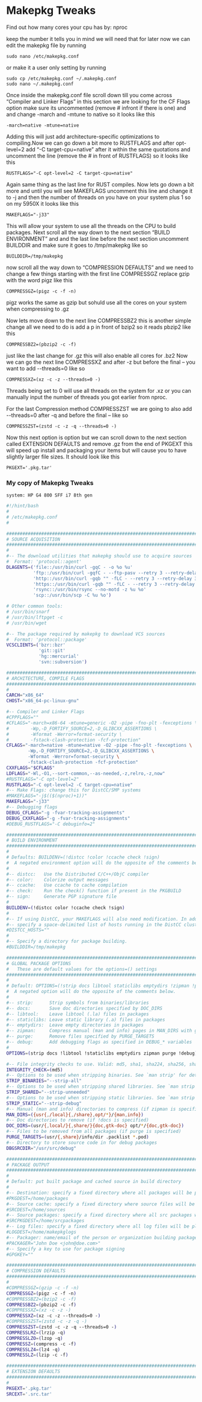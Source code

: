 # Makepkg Tweaks 
Find out how many cores your cpu has by:
    nproc

keep the number it tells you in mind we will need that for later now we can edit the makepkg file by running

    sudo nano /etc/makepkg.conf

or make it a user only setting by running

    sudo cp /etc/makepkg.conf ~/.makepkg.conf
    sudo nano ~/.makepkg.conf

Once inside the makepkg.conf file scroll down till you come across “Compiler and Linker Flags” in this section we are looking for the CF Flags option make sure its uncommented (remove # infront if there is one) and and change -march and -mtune to native so it looks like this

    -march=native -mtune=native

Adding this will just add architecture-specific optimizations to compiling.Now we can go down a bit more to RUSTFLAGS and after opt-level=2 add “-C target-cpu=native” after it within the same quotations and uncomment the line (remove the # in front of RUSTFLAGS) so it looks like this

    RUSTFLAGS="-C opt-level=2 -C target-cpu=native"

Again same thing as the last line for RUST compiles. Now lets go down a bit more and until you will see MAKEFLAGS uncomment this line and change it to -j and then the number of threads on you have on your system plus 1 so on my 5950X it looks like this

    MAKEFLAGS="-j33"

This will allow your system to use all the threads on the CPU to build packages. Next scroll all the way down to the next section “BUILD ENVIRONMENT” and and the last line before the next section uncomment BUILDDIR and make sure it goes to /tmp/makepkg like so

    BUILDDIR=/tmp/makepkg

now scroll all the way down to “COMPRESSION DEFAULTS” and we need to change a few things starting with the first line COMPRESSGZ replace gzip with the word pigz like this

    COMPRESSGZ=(pigz -c -f -n)

pigz works the same as gzip but sohuld use all the cores on your system when compressing to .gz

Now lets move down to the next line COMPRESSBZ2 this is another simple change all we need to do is add a p in front of bzip2 so it reads pbzip2 like this

    COMPRESSBZ2=(pbzip2 -c -f)

just like the last change for .gz this will also enable all cores for .bz2 Now we can go the next line COMPRESSXZ and after -z but before the final – you want to add --threads=0 like so

    COMPRESSXZ=(xz -c -z --threads=0 -)

Threads being set to 0 will use all threads on the system for .xz or you can manually input the number of threads you got earlier from nproc.

For the last Compression method COMPRESSZST we are going to also add --threads=0 after -q and before the final – like so

    COMPRESSZST=(zstd -c -z -q --threads=0 -)

Now this next option is option but we can scroll down to the next section called EXTENSION DEFAULTS and remove .gz from the end of PKGEXT this will speed up install and packaging your items but will cause you to have slightly larger file sizes. It should look like this

    PKGEXT='.pkg.tar'

### My copy of Makepkg Tweaks 
    system: HP G4 800 SFF i7 8th gen

```bash
#!/hint/bash
#
# /etc/makepkg.conf
#

#########################################################################
# SOURCE ACQUISITION
#########################################################################
#
#-- The download utilities that makepkg should use to acquire sources
#  Format: 'protocol::agent'
DLAGENTS=('file::/usr/bin/curl -gqC - -o %o %u'
          'ftp::/usr/bin/curl -gqfC - --ftp-pasv --retry 3 --retry-delay 3 -o %o %u'
          'http::/usr/bin/curl -gqb "" -fLC - --retry 3 --retry-delay 3 -o %o %u'
          'https::/usr/bin/curl -gqb "" -fLC - --retry 3 --retry-delay 3 -o %o %u'
          'rsync::/usr/bin/rsync --no-motd -z %u %o'
          'scp::/usr/bin/scp -C %u %o')

# Other common tools:
# /usr/bin/snarf
# /usr/bin/lftpget -c
# /usr/bin/wget

#-- The package required by makepkg to download VCS sources
#  Format: 'protocol::package'
VCSCLIENTS=('bzr::bzr'
            'git::git'
            'hg::mercurial'
            'svn::subversion')

#########################################################################
# ARCHITECTURE, COMPILE FLAGS
#########################################################################
#
CARCH="x86_64"
CHOST="x86_64-pc-linux-gnu"

#-- Compiler and Linker Flags
#CPPFLAGS=""
#CFLAGS="-march=x86-64 -mtune=generic -O2 -pipe -fno-plt -fexceptions \
#        -Wp,-D_FORTIFY_SOURCE=2,-D_GLIBCXX_ASSERTIONS \
#        -Wformat -Werror=format-security \
#        -fstack-clash-protection -fcf-protection"
CFLAGS="-march=native -mtune=native -O2 -pipe -fno-plt -fexceptions \
        -Wp,-D_FORTIFY_SOURCE=2,-D_GLIBCXX_ASSERTIONS \
        -Wformat -Werror=format-security \
        -fstack-clash-protection -fcf-protection"
CXXFLAGS="$CFLAGS"
LDFLAGS="-Wl,-O1,--sort-common,--as-needed,-z,relro,-z,now"
#RUSTFLAGS="-C opt-level=2"
RUSTFLAGS="-C opt-level=2 -C target-cpu=native"
#-- Make Flags: change this for DistCC/SMP systems
#MAKEFLAGS="-j$(($(nproc)+1))"
MAKEFLAGS="-j33"
#-- Debugging flags
DEBUG_CFLAGS="-g -fvar-tracking-assignments"
DEBUG_CXXFLAGS="-g -fvar-tracking-assignments"
#DEBUG_RUSTFLAGS="-C debuginfo=2"

#########################################################################
# BUILD ENVIRONMENT
#########################################################################
#
# Defaults: BUILDENV=(!distcc !color !ccache check !sign)
#  A negated environment option will do the opposite of the comments below.
#
#-- distcc:   Use the Distributed C/C++/ObjC compiler
#-- color:    Colorize output messages
#-- ccache:   Use ccache to cache compilation
#-- check:    Run the check() function if present in the PKGBUILD
#-- sign:     Generate PGP signature file
#
BUILDENV=(!distcc color !ccache check !sign)
#
#-- If using DistCC, your MAKEFLAGS will also need modification. In addition,
#-- specify a space-delimited list of hosts running in the DistCC cluster.
#DISTCC_HOSTS=""
#
#-- Specify a directory for package building.
#BUILDDIR=/tmp/makepkg

#########################################################################
# GLOBAL PACKAGE OPTIONS
#   These are default values for the options=() settings
#########################################################################
#
# Default: OPTIONS=(!strip docs libtool staticlibs emptydirs !zipman !purge !debug)
#  A negated option will do the opposite of the comments below.
#
#-- strip:      Strip symbols from binaries/libraries
#-- docs:       Save doc directories specified by DOC_DIRS
#-- libtool:    Leave libtool (.la) files in packages
#-- staticlibs: Leave static library (.a) files in packages
#-- emptydirs:  Leave empty directories in packages
#-- zipman:     Compress manual (man and info) pages in MAN_DIRS with gzip
#-- purge:      Remove files specified by PURGE_TARGETS
#-- debug:      Add debugging flags as specified in DEBUG_* variables
#
OPTIONS=(strip docs !libtool !staticlibs emptydirs zipman purge !debug)

#-- File integrity checks to use. Valid: md5, sha1, sha224, sha256, sha384, sha512, b2
INTEGRITY_CHECK=(md5)
#-- Options to be used when stripping binaries. See `man strip' for details.
STRIP_BINARIES="--strip-all"
#-- Options to be used when stripping shared libraries. See `man strip' for details.
STRIP_SHARED="--strip-unneeded"
#-- Options to be used when stripping static libraries. See `man strip' for details.
STRIP_STATIC="--strip-debug"
#-- Manual (man and info) directories to compress (if zipman is specified)
MAN_DIRS=({usr{,/local}{,/share},opt/*}/{man,info})
#-- Doc directories to remove (if !docs is specified)
DOC_DIRS=(usr/{,local/}{,share/}{doc,gtk-doc} opt/*/{doc,gtk-doc})
#-- Files to be removed from all packages (if purge is specified)
PURGE_TARGETS=(usr/{,share}/info/dir .packlist *.pod)
#-- Directory to store source code in for debug packages
DBGSRCDIR="/usr/src/debug"

#########################################################################
# PACKAGE OUTPUT
#########################################################################
#
# Default: put built package and cached source in build directory
#
#-- Destination: specify a fixed directory where all packages will be placed
#PKGDEST=/home/packages
#-- Source cache: specify a fixed directory where source files will be cached
#SRCDEST=/home/sources
#-- Source packages: specify a fixed directory where all src packages will be placed
#SRCPKGDEST=/home/srcpackages
#-- Log files: specify a fixed directory where all log files will be placed
#LOGDEST=/home/makepkglogs
#-- Packager: name/email of the person or organization building packages
#PACKAGER="John Doe <john@doe.com>"
#-- Specify a key to use for package signing
#GPGKEY=""

#########################################################################
# COMPRESSION DEFAULTS
#########################################################################
#
#COMPRESSGZ=(gzip -c -f -n)
COMPRESSGZ=(pigz -c -f -n)
#COMPRESSBZ2=(bzip2 -c -f)
COMPRESSBZ2=(pbzip2 -c -f)
#COMPRESSXZ=(xz -c -z -)
COMPRESSXZ=(xz -c -z --threads=0 -)
#COMPRESSZST=(zstd -c -z -q -)
COMPRESSZST=(zstd -c -z -q --threads=0 -)
COMPRESSLRZ=(lrzip -q)
COMPRESSLZO=(lzop -q)
COMPRESSZ=(compress -c -f)
COMPRESSLZ4=(lz4 -q)
COMPRESSLZ=(lzip -c -f)

#########################################################################
# EXTENSION DEFAULTS
#########################################################################
#
PKGEXT='.pkg.tar'
SRCEXT='.src.tar'
```